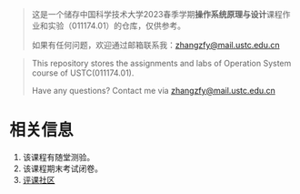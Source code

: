 > 这是一个储存中国科学技术大学2023春季学期**操作系统原理与设计**课程作业和实验（011174.01）的仓库，仅供参考。
>
> 如果有任何问题，欢迎通过邮箱联系我：zhangzfy@mail.ustc.edu.cn

  
> This repository stores the assignments and labs of Operation System course of USTC(011174.01).
>
> Have any questions? Contact me via zhangzfy@mail.ustc.edu.cn


# 相关信息
1. 该课程有随堂测验。
2. 该课程期末考试闭卷。
3. [评课社区](https://icourse.club/course/2680/)
